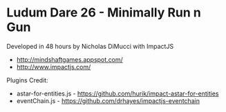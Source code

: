 Ludum Dare 26 - Minimally Run n Gun
======
Developed in 48 hours by Nicholas DiMucci with ImpactJS

* http://mindshaftgames.appspot.com/
* http://www.impactjs.com/

Plugins Credit:
* astar-for-entities.js - https://github.com/hurik/impact-astar-for-entities
* eventChain.js - https://github.com/drhayes/impactjs-eventchain
